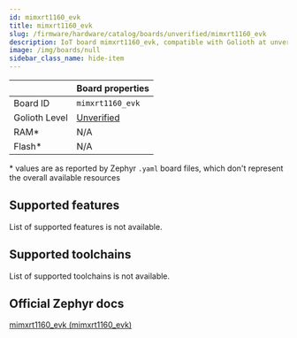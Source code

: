 ```yaml
---
id: mimxrt1160_evk
title: mimxrt1160_evk
slug: /firmware/hardware/catalog/boards/unverified/mimxrt1160_evk
description: IoT board mimxrt1160_evk, compatible with Golioth at unverified level.
image: /img/boards/null
sidebar_class_name: hide-item
---
```


[//]: # (This is an auto-generated file, do not edit! Changes to it will be lost upon re-generation)



|                | Board properties     |
| -------------  | -------------------- |
| Board ID       | `mimxrt1160_evk` |
| Golioth Level  | [Unverified](/firmware/hardware#unverified-boards) |
| RAM*           | N/A |
| Flash*         | N/A |

\* values are as reported by Zephyr `.yaml` board files, which don't represent the overall available resources



## Supported features

List of supported features is not available.

## Supported toolchains

List of supported toolchains is not available.

## Official Zephyr docs

[mimxrt1160_evk (mimxrt1160_evk)](https://docs.zephyrproject.org/latest/boards/nxp/mimxrt1160_evk/doc/index.html)
